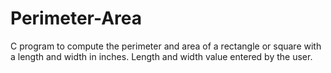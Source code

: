 # Perimeter-Area
C program to compute the perimeter and area of a rectangle or square with a length and width in inches. Length and width value entered by the user.
